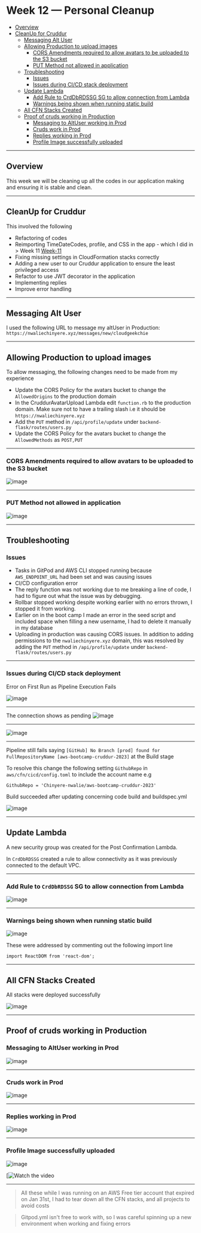 # Week 12 — Personal Cleanup

- [Overview](#overview)
- [CleanUp for Cruddur](#cleanup-for-cruddur)
  - [Messaging Alt User](#messaging-alt-user)
  - [Allowing Production to upload images](#allowing-production-to-upload-images)
    - [CORS Amendments required to allow avatars to be uploaded to the S3 bucket](#cors-amendments-required-to-allow-avatars-to-be-uploaded-to-the-s3-bucket)
    - [PUT Method not allowed in application](#put-method-not-allowed-in-application)
  - [Troubleshooting](#troubleshooting)
    - [Issues](#issues)
    - [Issues during CI/CD stack deployment](#issues-during-cicd-stack-deployment)
  - [Update Lambda](#update-lambda)
    - [Add Rule to CrdDbRDSSG SG to allow connection from Lambda](#add-rule-to-crddbrdssg-sg-to-allow-connection-from-lambda)
    - [Warnings being shown when running static build](#warnings-being-shown-when-running-static-build)
  - [All CFN Stacks Created](#all-cfn-stacks-created)
  - [Proof of cruds working in Production](#proof-of-cruds-working-in-production)
    - [Messaging to AltUser working in Prod](#messaging-to-altuser-working-in-prod)
    - [Cruds work in Prod](#cruds-work-in-prod)
    - [Replies working in Prod](#replies-working-in-prod)
    - [Profile Image successfully uploaded](#profile-image-successfully-uploaded)

---

## Overview

This week we will be cleaning up all the codes in our application making and ensuring it is stable and clean.

---

## CleanUp for Cruddur

This involved the following

- Refactoring of codes
- Reimporting TimeDateCodes, profile, and CSS in the app - which I did in > Week 11 [Week-11](week11.md)
- Fixing missing settings in CloudFormation stacks correctly
- Adding a new user to our Cruddur application to ensure the least privileged access
- Refactor to use JWT decorator in the application
- Implementing replies
- Improve error handling

---

## Messaging Alt User

I used the following URL to message my altUser in Production: `https://nwaliechinyere.xyz/messages/new/cloudgeekchie`

---

## Allowing Production to upload images

To allow messaging, the following changes need to be made from my experience

- Update the CORS Policy for the avatars bucket to change the `AllowedOrigins` to the production domain
- In the CruddurAvatarUpload Lambda edit `function.rb` to the production domain. Make sure not to have a trailing slash i.e it should be `https://nwaliechinyere.xyz`
- Add the `PUT` method in `/api/profile/update` under `backend-flask/routes/users.py`
- Update the CORS Policy for the avatars bucket to change the `AllowedMethods` as `POST,PUT`

---

### CORS Amendments required to allow avatars to be uploaded to the S3 bucket

![image](CORSfordomain.png)

---

### PUT Method not allowed in application

![image](addundefined.jpg.png)

---

## Troubleshooting

### Issues

- Tasks in GitPod and AWS CLI stopped running because `AWS_ENDPOINT_URL` had been set and was causing issues
- CI/CD configuration error
- The reply function was not working due to me breaking a line of code,  I had to figure out what the issue was by debugging.
- Rollbar stopped working despite working earlier with no errors thrown, I stopped it from working.
- Earlier on in the boot camp I made an error in the seed script and included space when filling a new username, I had to delete it manually in my database
- Uploading in production was causing CORS issues. In addition to adding permissions to the `nwaliechinyere.xyz` domain, this was resolved by adding the `PUT` method in `/api/profile/update` under `backend-flask/routes/users.py`

---

### Issues during CI/CD stack deployment

Error on First Run as Pipeline Execution Fails

![image](cicdfailing.png)

---

The connection shows as pending
![image](cicdpending.png)

---

![image](cicdconnecting.png)

---

Pipeline still fails saying `[GitHub] No Branch [prod] found for FullRepositoryName [aws-bootcamp-cruddur-2023]` at the Build stage

To resolve this change the following setting `GithubRepo` in `aws/cfn/cicd/config.toml` to include the account name e.g

`GithubRepo = 'Chinyere-nwalie/aws-bootcamp-cruddur-2023'`

Build succeeded after updating concerning code build and buildspec.yml

![image](cicdbuildsuccessful.png)

---

## Update Lambda

A new security group was created for the Post Confirmation Lambda.

In `CrdDbRDSSG` created a rule to allow connectivity as it was previously connected to the default VPC.

---

### Add Rule to `CrdDbRDSSG` SG to allow connection from Lambda

![image](newCrdDbRDSSG.png)

---

### Warnings being shown when running static build

![image](frontendsyncwaring.png)

These were addressed by commenting out the following import line

`import ReactDOM from 'react-dom';`

---

## All CFN Stacks Created

All stacks were deployed successfully

![image](allcfnstackscomplete.png)

---

## Proof of cruds working in Production

### Messaging to AltUser working in Prod

![image](newsigninforcloudgeekchie.png)

---

### Cruds work in Prod

![image](crudsworkingwithcloudgeekchie.png)

---

### Replies working in Prod

![image](repliedworkingwithcloudgeekchie.png)

---

### Profile Image successfully uploaded

![image](profilepicchange.png)

[![Watch the video](https://www.youtube.com/watch?v=NhDYbskXRgc)

---

 > All these while I was running on an AWS Free tier account that expired on Jan 31st, I had to tear down all the CFN stacks, and all projects to avoid costs

 > Gitpod.yml isn't free to work with, so I was careful spinning up a new environment when working and fixing errors

